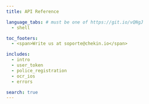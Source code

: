 ```yaml
---
title: API Reference

language_tabs: # must be one of https://git.io/vQNgJ
  - shell

toc_footers:
  - <span>Write us at soporte@chekin.io</span>

includes:
  - intro
  - user_token
  - police_registration
  - ocr_ios
  - errors

search: true
---
```





